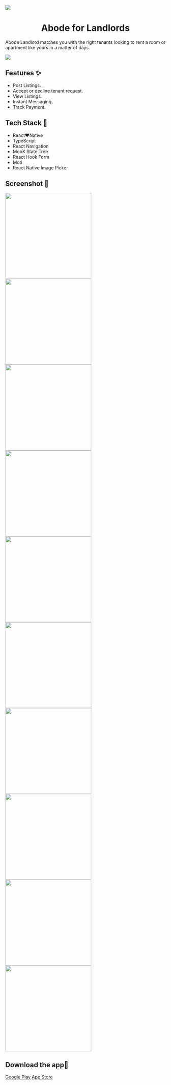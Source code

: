 <p>
<a href="#download-the-app">
<img  src="./brand/featured.png"/>
</a>
<h1 align="center">Abode for Landlords</h1> 
<p>Abode Landlord matches you with the right tenants looking to rent a room or apartment like yours in a matter of days.</p> 
</p>

<img  src="./brand/stepper.png"/>

## Features ✨
- Post Listings.
- Accept or decline tenant request.
- View Listings.
- Instant Messaging.
- Track Payment.

## Tech Stack 🔨
- React❤️Native
- TypeScript
- React Navigation
- MobX State Tree
- React Hook Form
- Moti
- React Native Image Picker

## Screenshot 📸
<img width="270px" src="./brand/01.png"> <img width="270px" src="./brand/02.png"> <img width="270px" src="./brand/03.png">
<img width="270px" src="./brand/04.png"> <img width="270px" src="./brand/05.png"> <img width="270px" src="./brand/06.png">
<img width="270px" src="./brand/07.png"> <img width="270px" src="./brand/08.png"> <img width="270px" src="./brand/10.png"> 
<img width="270px" src="./brand/11.png"> 

## Download the app📱
[Google Play](https://www.a.com/us/) [App Store](https://www.a.com/us/)

   

